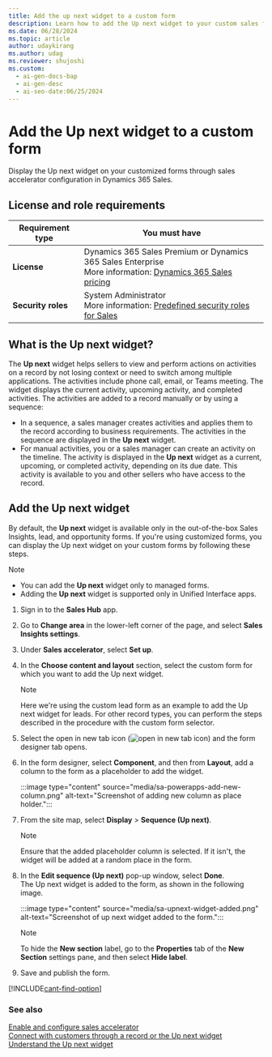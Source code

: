 ```yaml
---
title: Add the up next widget to a custom form
description: Learn how to add the Up next widget to your custom sales forms for easier access and improved productivity in Dynamics 365 Sales.
ms.date: 06/28/2024
ms.topic: article
author: udaykirang
ms.author: udag
ms.reviewer: shujoshi
ms.custom:
  - ai-gen-docs-bap
  - ai-gen-desc
  - ai-seo-date:06/25/2024
---
```

# Add the Up next widget to a custom form 

Display the Up next widget on your customized forms through sales accelerator configuration in Dynamics 365 Sales.

## License and role requirements
| Requirement type | You must have |
|-----------------------|---------|
| **License** | Dynamics 365 Sales Premium or Dynamics 365 Sales Enterprise <br>More information: [Dynamics 365 Sales pricing](https://dynamics.microsoft.com/sales/pricing/) |
| **Security roles** | System Administrator <br>  More information: [Predefined security roles for Sales](security-roles-for-sales.md)|

## What is the Up next widget?

The **Up next** widget helps sellers to view and perform actions on activities on a record by not losing context or need to switch among multiple applications. The activities include phone call, email, or Teams meeting. The widget displays the current activity, upcoming activity, and completed activities. The activities are added to a record manually or by using a sequence:

- In a sequence, a sales manager creates activities and applies them to the record according to business requirements. The activities in the sequence are displayed in the **Up next** widget.    
- For manual activities, you or a sales manager can create an activity on the timeline. The activity is displayed in the **Up next** widget as a current, upcoming, or completed activity, depending on its due date. This activity is available to you and other sellers who have access to the record.

## Add the Up next widget

By default, the **Up next** widget is available only in the out-of-the-box Sales Insights, lead, and opportunity forms. If you're using customized forms, you can display the Up next widget on your custom forms by following these steps.

> [!NOTE]
> - You can add the **Up next** widget only to managed forms.
> - Adding the **Up next** widget is supported only in Unified Interface apps.

1. Sign in to the **Sales Hub** app.  
1. Go to **Change area** in the lower-left corner of the page, and select **Sales Insights settings**.  
1. Under **Sales accelerator**, select **Set up**.  
1. In the **Choose content and layout** section, select the custom form for which you want to add the Up next widget.  

    >[!NOTE]
    >Here we're using the custom lead form as an example to add the Up next widget for leads. For other record types, you can perform the steps described in the procedure with the custom form selector.

1. Select the open in new tab icon (![open in new tab icon](media/sa-open-new-tab.png "open in new tab icon")) and the form designer tab opens.  

1. In the form designer, select **Component**, and then from **Layout**, add a column to the form as a placeholder to add the widget.  

    :::image type="content" source="media/sa-powerapps-add-new-column.png" alt-text="Screenshot of adding new column as place holder.":::

1. From the site map, select **Display** > **Sequence (Up next)**.  

    >[!NOTE]
    >Ensure that the added placeholder column is selected. If it isn't, the widget will be added at a random place in the form.  

1. In the **Edit sequence (Up next)** pop-up window, select **Done**.  
    The Up next widget is added to the form, as shown in the following image.  

    :::image type="content" source="media/sa-upnext-widget-added.png" alt-text="Screenshot of up next widget added to the form.":::

    >[!NOTE]
    >To hide the **New section** label, go to the **Properties** tab of the **New Section** settings pane, and then select **Hide label**.  

1. Save and publish the form.

[!INCLUDE[cant-find-option](../includes/cant-find-option.md)]

### See also

[Enable and configure sales accelerator](enable-configure-sales-accelerator.md)   
[Connect with customers through a record or the Up next widget](connect-with-customers.md)  
[Understand the Up next widget](understand-the-up-next-widget.md) 
